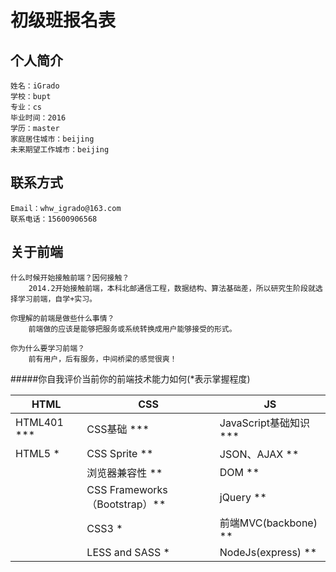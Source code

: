 # 初级班报名表

## 个人简介
```
姓名：iGrado
学校：bupt
专业：cs
毕业时间：2016
学历：master
家庭居住城市：beijing
未来期望工作城市：beijing
```
## 联系方式

```
Email：whw_igrado@163.com
联系电话：15600906568
```

## 关于前端

```
什么时候开始接触前端？因何接触？
	2014.2开始接触前端，本科北邮通信工程，数据结构、算法基础差，所以研究生阶段就选择学习前端，自学+实习。
```
```
你理解的前端是做些什么事情？
	前端做的应该是能够把服务或系统转换成用户能够接受的形式。
```
```
你为什么要学习前端？
	前有用户，后有服务，中间桥梁的感觉很爽！
```

#####你自我评价当前你的前端技术能力如何(*表示掌握程度)


| HTML | CSS | JS |
| ------------ | ------------- | ------------ |
| HTML401 *** | CSS基础 ***  | JavaScript基础知识 *** |
| HTML5 * | CSS Sprite **  | JSON、AJAX ** |
|  | 浏览器兼容性 **  | DOM ** |
|  | CSS Frameworks（Bootstrap）**  | jQuery ** |
|  | CSS3 *  | 前端MVC(backbone) ** |
|  | LESS and SASS *  | NodeJs(express) ** |
